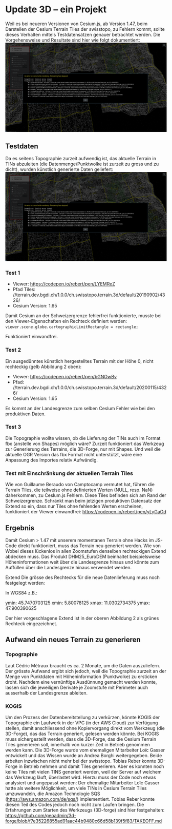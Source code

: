 # Update 3D – ein Projekt

Weil es bei neueren Versionen von Cesium.js, ab Version 1.47, beim Darstellen der Cesium Terrain Tiles der swisstopo, zu Fehlern kommt, sollte dieses Verhalten mittels Testdatensätzen genauer betrachtet werden. Die Vorgehensweise und Resultate sind hier wie folgt dokumentiert:
![picture alt](img/tins.png "TINS")

## Testdaten
Da es seitens Topographie zurzeit aufwendig ist, das aktuelle Terrain in TINs abzuleiten (die Datenmenge/Punktwolke ist zurzeit zu gross und zu dicht), wurden künstlich generierte Daten geliefert:
![picture alt](img/tins.png "Extend")

### Test 1

* Viewer: https://codepen.io/rebert/pen/LYEMReZ
* Pfad Tiles: //terrain.dev.bgdi.ch/1.0.0/ch.swisstopo.terrain.3d/default/20190902/4326/
* Cesium Version: 1.65

Damit Cesium an der Schweizergrenze fehlerfrei funktionierte, musste bei den Viewer-Eigenschaften ein Rechteck definiert werden:
`viewer.scene.globe.cartographicLimitRectangle = rectangle;`

Funktioniert einwandfrei.

### Test 2
Ein ausgedünntes künstlich hergestelltes Terrain mit der Höhe 0, nicht rechteckig (gelb Abbildung 2 oben):
* Viewer: https://codepen.io/rebert/pen/bGNOwBv
* Pfad: //terrain.dev.bgdi.ch/1.0.0/ch.swisstopo.terrain.3d/default/20200115/4326/
* Cesium Version: 1.65

Es kommt an der Landesgrenze zum selben Ceslum Fehler wie bei den produktiven Daten.


### Test 3
Die Topographie wollte wissen, ob die Lieferung der TINs auch im Format fbx (anstelle von Shapes) möglich wäre? Zurzeit funktioniert das Werkzeug zur Generierung des Terrains, die 3D-Forge, nur mit Shapes. Und weil die aktuelle OGR Version das fbx Format nicht unterstützt, wäre eine Anpassung des Importes relativ Aufwändig.

### Test mit Einschränkung der aktuellen Terrain Tiles
Wie von Guillaume Beraudo von Camptocamp vermutet hat, führen die Terrain Tiles, die teilweise ohne definierten Werten (NULL, resp. NaN) daherkommen, zu Ceslum.js Fehlern. Diese Tiles befinden sich am Rand der Schweizergrenze.
Schränkt man beim jetzigen produktiven Datensatz den Extend so ein, dass nur Tiles ohne fehlenden Werten erscheinen, funktioniert der Viewer einwandfrei: https://codepen.io/rebert/pen/yLyGaGd

## Ergebnis
Damit Cesium > 1.47 mit unserem momentanen Terrain ohne Hacks im JS-Code direkt funktioniert, muss das Terrain neu generiert werden. Wie von Wobei dieses lückenlos in allen Zoomstufen denselben rechteckigen Extend abdecken muss.
Das Produkt DHM25_EuroDEM beinhaltet beispielsweise Höheninformationen weit über die Landesgrenze hinaus und könnte zum Auffüllen über die Landesgrenze hinaus verwendet werden.

Extend
Die grösse des Rechtecks für die neue Datenlieferung muss noch festgelegt werden:

In WGS84 z.B.:

ymin: 45.7470703125
xmin: 5.80078125
xmax: 11.0302734375
ymax: 47.900390625

Der hier vorgeschlagene Extend ist in der oberen Abbildung 2 als grünes Rechteck eingezeichnet.

## Aufwand ein neues Terrain zu generieren
### Topographie
Laut Cédric Métraux braucht es ca. 2 Monate, um die Daten auszuliefern. Der grösste Aufwand ergibt sich jedoch, weil die Topographie zurzeit an der Menge von Punktdaten mit Höheninformation (Punktwolke) zu ersticken droht. Nachdem eine vernünftige Ausdünnung gemacht werden konnte, lassen sich die jeweiligen Derivate je Zoomstufe mit Perimeter auch ausserhalb der Landesgrenze ableiten.

### KOGIS
Um den Prozess der Datenbereitstellung zu verkürzen, könnte KOGIS der Topographie ein Laufwerk in der VPC (in der AWS Cloud) zur Verfügung stellen, damit anschliessend ohne Kopiervorgang direkt vom Werkzeug (die 3D-Forge), das das Terrain generiert, gelesen werden könnte.
Bei KOGIS muss sichergestellt werden, dass die 3D-Forge, das die Cesium Terrain Tiles generieren soll, innerhalb von kurzer Zeit in Betrieb genommen werden kann.
Die 3D-Forge wurde vom ehemaligen Mitarbeiter Loïc Gasser entwickelt und das Wissen wurde an Andrea Borghi weitergegeben. Beide arbeiten inzwischen nicht mehr bei der swisstopo. 
Tobias Reber konnte 3D-Forge in Betrieb nehmen und damit Tiles generieren. Aber es konnten noch keine Tiles mit vielen TINS generiert werden, weil der Server auf welchem das Werkzeug läuft, überlastet wird. Hierzu muss der Code noch etwas analysiert und angepasst werden: Der ehemalige Mitarbeiter Loïc Gasser hatte als weitere Möglichkeit, um viele TINs in Cesium Terrain Tiles umzuwandeln, die Amazon Technologie SQS (https://aws.amazon.com/de/sqs/) implementiert. Tobias Reber konnte diesen Teil des Codes jedoch noch nicht zum Laufen bringen. Die Erfahrungen zum Starten des Werkzeugs (3D-forge) sind hier festgehalten: https://github.com/geoadmin/3d-forge/blob/f7e35226855ad91aac44b9480c66d58b139f5f83/TAKEOFF.md
